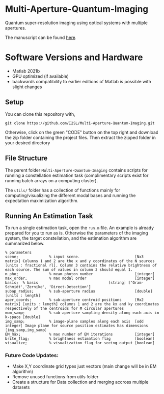 # Multi-Aperture-Quantum-Imaging
Quantum super-resolution imaging using optical systems with multiple apertures.

The manuscript can be found [here](https://www.overleaf.com/read/wxxqxsrhhqwz).

# Software Versions and Hardware
- Matlab 2021b 
- GPU optimized (if available)
- backwards compatibility to earlier editions of Matlab is possible with slight changes

## Setup
You can clone this repository with,

`git clone https://github.com/I2SL/Multi-Aperture-Quantum-Imaging.git`

Otherwise, click on the green "CODE" button on the top right and download the zip folder containing the project files. Then extract the zipped folder in your desired directory

## File Structure
The parent folder `Multi-Aperture-Quantum-Imaging` contains scripts for running a constellation estimation task (complimentary scripts exist for running batch arrays on a computing cluster).

The `utils/` folder has a collection of functions mainly for computing/visualizing the different modal bases and running the expectation maximization algorithm.

## Running An Estimation Task
To run a single estimation task, open the `run.m` file. An example is already prepared for you to run as is. Otherwise the parameters of the imaging system, the target constellation, and the estimation algorithm are summarized below.

```
% parameters
scene;              % input scene.                         [Nx3 matrix] Columns 1 and 2 are the x and y coordinates of the N sources [units : fractional rl]. Column 3 contains the relative brightness of each source. The sum of values in column 3 should equal 1.
n_pho;              % mean photon number                   [integer]
max_order;          % max modal order                      [integer]
basis;  % basis                                [string] ['Gram-Schmidt','Zernike', 'Direct-Detection']
subap_radius;       % sub-aperture radius                  [double] [units : length]
aper_coords;        % sub-aperture centroid positions      [Mx2 matrix] [units : length] columns 1 and 2 are the kx and ky coordinates respectively of the centroids for M circular apertures
mom_samp;           % sub-aperture sampling density along each axis in k-space [double]
img_samp;           % image-plane samples along each axis  [odd integer] Image plane for source position estimates has dimensions [img_samp,img_samp]
EM_max;             % max number of EM iterations          [integer]
brite_flag;         % brightness estimation flag           [boolean]
visualize;          % visualization flag for seeing output [boolean]
```


### Future Code Updates:
- Make X,Y coordinate grid types just vectors (main change will be in EM algorithm)
- Remove unused functions from utils folder
- Create a structure for Data collection and merging accross multiple datasets
